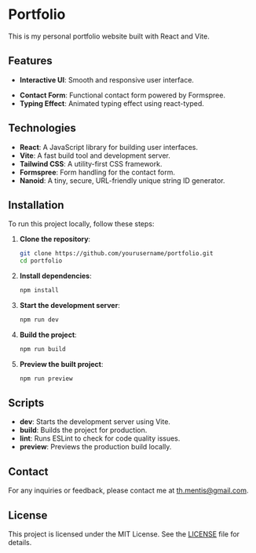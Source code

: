 # Portfolio

This is my personal portfolio website built with React and Vite.

## Features

- **Interactive UI**: Smooth and responsive user interface.
<!-- - **Project Showcase**: Display of projects with descriptions and links. -->
- **Contact Form**: Functional contact form powered by Formspree.
- **Typing Effect**: Animated typing effect using react-typed.

## Technologies

- **React**: A JavaScript library for building user interfaces.
- **Vite**: A fast build tool and development server.
- **Tailwind CSS**: A utility-first CSS framework.
- **Formspree**: Form handling for the contact form.
- **Nanoid**: A tiny, secure, URL-friendly unique string ID generator.

## Installation

To run this project locally, follow these steps:

1. **Clone the repository**:

   ```bash
   git clone https://github.com/yourusername/portfolio.git
   cd portfolio
   ```

2. **Install dependencies**:

   ```bash
   npm install
   ```

3. **Start the development server**:

   ```bash
   npm run dev
   ```

4. **Build the project**:

   ```bash
   npm run build
   ```

5. **Preview the built project**:
   ```bash
   npm run preview
   ```

## Scripts

- **dev**: Starts the development server using Vite.
- **build**: Builds the project for production.
- **lint**: Runs ESLint to check for code quality issues.
- **preview**: Previews the production build locally.

## Contact

For any inquiries or feedback, please contact me at [th.mentis@gmail.com](mailto:th.mentis@gmail.com).

## License

This project is licensed under the MIT License. See the [LICENSE](./LICENSE) file for details.
